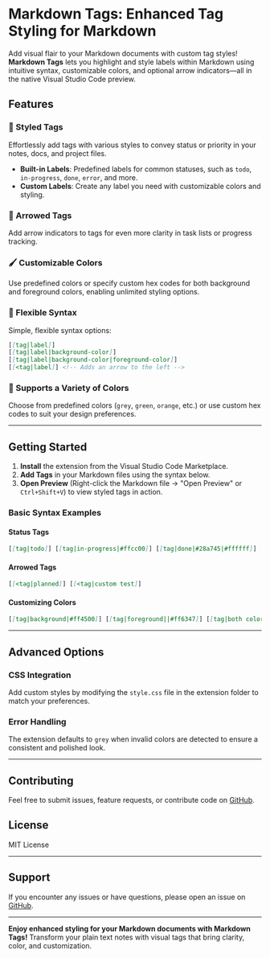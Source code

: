 # Markdown Tags: Enhanced Tag Styling for Markdown

Add visual flair to your Markdown documents with custom tag styles! **Markdown Tags** lets you highlight and style labels within Markdown using intuitive syntax, customizable colors, and optional arrow indicators—all in the native Visual Studio Code preview.

## Features

### 🎨 Styled Tags

Effortlessly add tags with various styles to convey status or priority in your notes, docs, and project files.

- **Built-in Labels**: Predefined labels for common statuses, such as `todo`, `in-progress`, `done`, `error`, and more.
- **Custom Labels**: Create any label you need with customizable colors and styling.

### 🎯 Arrowed Tags

Add arrow indicators to tags for even more clarity in task lists or progress tracking.

### 🖌️ Customizable Colors

Use predefined colors or specify custom hex codes for both background and foreground colors, enabling unlimited styling options.

### 📄 Flexible Syntax

Simple, flexible syntax options:

```markdown
[[tag|label]]
[[tag|label|background-color]]
[[tag|label|background-color|foreground-color]]
[[<tag|label]] <!-- Adds an arrow to the left -->
```

### 🌈 Supports a Variety of Colors

Choose from predefined colors (`grey`, `green`, `orange`, etc.) or use custom hex codes to suit your design preferences.

---

## Getting Started

1. **Install** the extension from the Visual Studio Code Marketplace.
2. **Add Tags** in your Markdown files using the syntax below.
3. **Open Preview** (Right-click the Markdown file → "Open Preview" or `Ctrl+Shift+V`) to view styled tags in action.

### Basic Syntax Examples

#### Status Tags

```markdown
[[tag|todo]] [[tag|in-progress|#ffcc00]] [[tag|done|#28a745|#ffffff]]
```

#### Arrowed Tags

```markdown
[[<tag|planned]] [[<tag|custom test]]
```

#### Customizing Colors

```markdown
[[tag|background|#ff4500]] [[tag|foreground||#ff6347]] [[tag|both colors|#32cd32|#ffffff]]
```

---

## Advanced Options

### CSS Integration

Add custom styles by modifying the `style.css` file in the extension folder to match your preferences.

### Error Handling

The extension defaults to `grey` when invalid colors are detected to ensure a consistent and polished look.

---

## Contributing

Feel free to submit issues, feature requests, or contribute code on [GitHub](https://github.com/your-repo-link).

## License

MIT License

---

## Support

If you encounter any issues or have questions, please open an issue on [GitHub](https://github.com/your-repo-link/issues).

---

**Enjoy enhanced styling for your Markdown documents with Markdown Tags!** Transform your plain text notes with visual tags that bring clarity, color, and customization.
